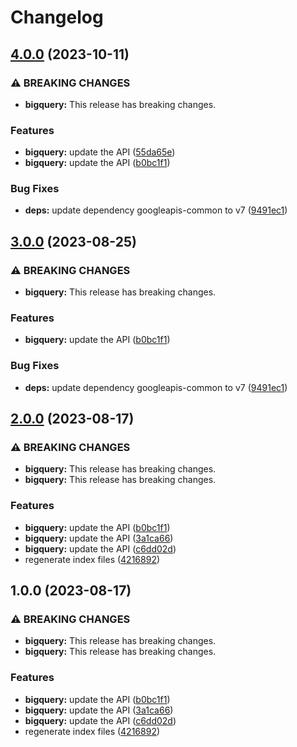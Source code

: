 # Changelog

## [4.0.0](https://github.com/googleapis/google-api-nodejs-client/compare/bigquery-v3.0.0...bigquery-v4.0.0) (2023-10-11)


### ⚠ BREAKING CHANGES

* **bigquery:** This release has breaking changes.

### Features

* **bigquery:** update the API ([55da65e](https://github.com/googleapis/google-api-nodejs-client/commit/55da65e7e1272263ec046742ce882e0c4d86f050))
* **bigquery:** update the API ([b0bc1f1](https://github.com/googleapis/google-api-nodejs-client/commit/b0bc1f15a8f644186903efa94dde0c3fe48bc8d5))


### Bug Fixes

* **deps:** update dependency googleapis-common to v7 ([9491ec1](https://github.com/googleapis/google-api-nodejs-client/commit/9491ec1cdc3c413e7d73edcfcd59cf5c28a7c855))

## [3.0.0](https://github.com/googleapis/google-api-nodejs-client/compare/bigquery-v2.0.0...bigquery-v3.0.0) (2023-08-25)


### ⚠ BREAKING CHANGES

* **bigquery:** This release has breaking changes.

### Features

* **bigquery:** update the API ([b0bc1f1](https://github.com/googleapis/google-api-nodejs-client/commit/b0bc1f15a8f644186903efa94dde0c3fe48bc8d5))


### Bug Fixes

* **deps:** update dependency googleapis-common to v7 ([9491ec1](https://github.com/googleapis/google-api-nodejs-client/commit/9491ec1cdc3c413e7d73edcfcd59cf5c28a7c855))

## [2.0.0](https://github.com/googleapis/google-api-nodejs-client/compare/bigquery-v1.0.0...bigquery-v2.0.0) (2023-08-17)


### ⚠ BREAKING CHANGES

* **bigquery:** This release has breaking changes.
* **bigquery:** This release has breaking changes.

### Features

* **bigquery:** update the API ([b0bc1f1](https://github.com/googleapis/google-api-nodejs-client/commit/b0bc1f15a8f644186903efa94dde0c3fe48bc8d5))
* **bigquery:** update the API ([3a1ca66](https://github.com/googleapis/google-api-nodejs-client/commit/3a1ca661f440d8e70cac5d5782e698f0be62d7fc))
* **bigquery:** update the API ([c6dd02d](https://github.com/googleapis/google-api-nodejs-client/commit/c6dd02d12c719d4919018013c2fd084d4bb6eb20))
* regenerate index files ([4216892](https://github.com/googleapis/google-api-nodejs-client/commit/42168925208e087c952d1fc8267847731d05ae9f))

## 1.0.0 (2023-08-17)


### ⚠ BREAKING CHANGES

* **bigquery:** This release has breaking changes.
* **bigquery:** This release has breaking changes.

### Features

* **bigquery:** update the API ([b0bc1f1](https://github.com/googleapis/google-api-nodejs-client/commit/b0bc1f15a8f644186903efa94dde0c3fe48bc8d5))
* **bigquery:** update the API ([3a1ca66](https://github.com/googleapis/google-api-nodejs-client/commit/3a1ca661f440d8e70cac5d5782e698f0be62d7fc))
* **bigquery:** update the API ([c6dd02d](https://github.com/googleapis/google-api-nodejs-client/commit/c6dd02d12c719d4919018013c2fd084d4bb6eb20))
* regenerate index files ([4216892](https://github.com/googleapis/google-api-nodejs-client/commit/42168925208e087c952d1fc8267847731d05ae9f))
